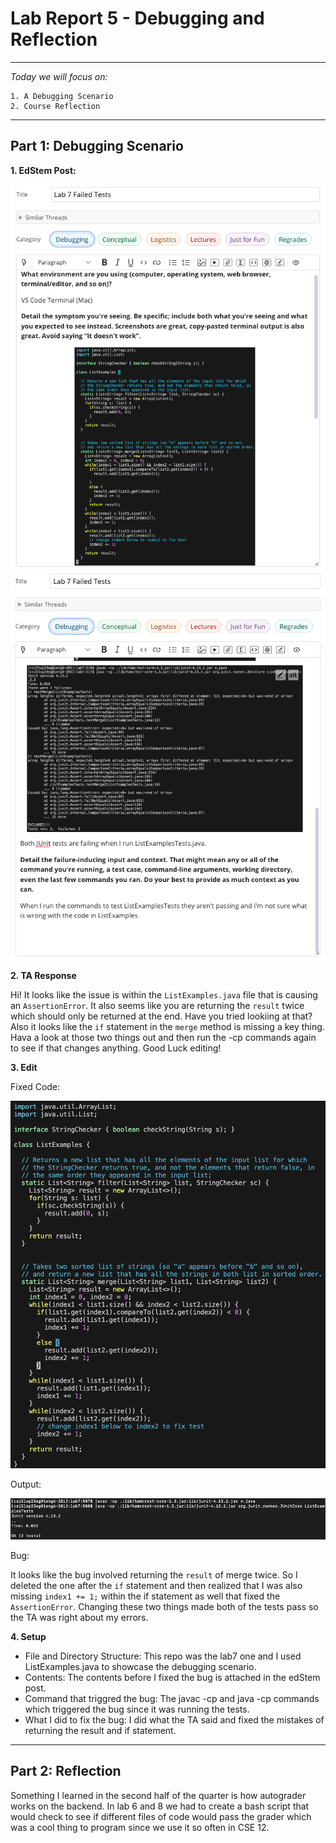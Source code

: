 # Lab Report 5 - Debugging and Reflection 
---
*Today we will focus on:*
```
1. A Debugging Scenario
2. Course Reflection
``` 
---

## **Part 1: Debugging Scenario**
**1. EdStem Post:** 

  ![Image](edstem3.png)
  ![Image](edstem2.png)

**2. TA Response**

Hi! It looks like the issue is within the `ListExamples.java` file that is causing an `AssertionError`. It also seems like you are returning the `result` twice which should only be returned at the end. Have you tried lookiing at that? Also it looks like the `if` statement in the `merge` method is missing a key thing. Hava a look at those two things out and then run the -cp commands again to see if that changes anything. Good Luck editing!

**3. Edit**

Fixed Code:

![Image](fixed.png)

Output:

![Image](success1.png)

Bug:

It looks like the bug involved returning the `result` of merge twice. So I deleted the one after the `if` statement and then realized that I was also missing `index1 += 1;` within the if statement as well that fixed the `AssertionError`. Changing these two things made both of the tests pass so the TA was right about my errors. 


**4. Setup**
- File and Directory Structure: This repo was the lab7 one and I used ListExamples.java to showcase the debugging scenario. 
- Contents: The contents before I fixed the bug is attached in the edStem post.
- Command that triggred the bug: The javac -cp and java -cp commands which triggered the bug since it was running the tests.
- What I did to fix the bug: I did what the TA said and fixed the mistakes of returning the result and if statement. 

---

## **Part 2: Reflection**
Something I learned in the second half of the quarter is how autograder works on the backend. In lab 6 and 8 we had to create a bash script that would check to see if different files of code would pass the grader which was a cool thing to program since we use it so often in CSE 12. 
